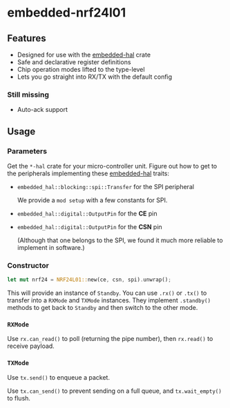 # embedded-nrf24l01

## Features

* Designed for use with the [embedded-hal] crate
* Safe and declarative register definitions
* Chip operation modes lifted to the type-level
* Lets you go straight into RX/TX with the default config

### Still missing

* Auto-ack support

## Usage

### Parameters

Get the `*-hal` crate for your micro-controller unit. Figure out how
to get to the peripherals implementing these [embedded-hal] traits:

* `embedded_hal::blocking::spi::Transfer` for the SPI peripheral

  We provide a `mod setup` with a few constants for SPI.
 
* `embedded_hal::digital::OutputPin` for the **CE** pin

* `embedded_hal::digital::OutputPin` for the **CSN** pin

  (Although that one belongs to the SPI, we found it much more
  reliable to implement in software.)

### Constructor

```rust
let mut nrf24 = NRF24L01::new(ce, csn, spi).unwrap();
```

This will provide an instance of `Standby`. You can use `.rx()` or
`.tx()` to transfer into a `RXMode` and `TXMode` instances. They
implement `.standby()` methods to get back to `Standby` and then
switch to the other mode.

### `RXMode`

Use `rx.can_read()` to poll (returning the pipe number), then
`rx.read()` to receive payload.

### `TXMode`

Use `tx.send()` to enqueue a packet.

Use `tx.can_send()` to prevent sending on a full queue, and
`tx.wait_empty()` to flush.


[embedded-hal]: https://crates.io/crates/embedded-hal
